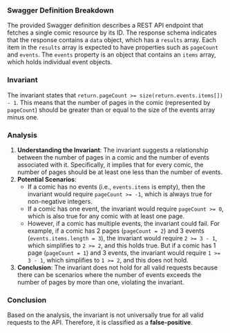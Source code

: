 ### Swagger Definition Breakdown
The provided Swagger definition describes a REST API endpoint that fetches a single comic resource by its ID. The response schema indicates that the response contains a `data` object, which has a `results` array. Each item in the `results` array is expected to have properties such as `pageCount` and `events`. The `events` property is an object that contains an `items` array, which holds individual event objects.

### Invariant
The invariant states that `return.pageCount >= size(return.events.items[]) - 1`. This means that the number of pages in the comic (represented by `pageCount`) should be greater than or equal to the size of the events array minus one.

### Analysis
1. **Understanding the Invariant**: The invariant suggests a relationship between the number of pages in a comic and the number of events associated with it. Specifically, it implies that for every comic, the number of pages should be at least one less than the number of events.
2. **Potential Scenarios**: 
   - If a comic has no events (i.e., `events.items` is empty), then the invariant would require `pageCount >= -1`, which is always true for non-negative integers. 
   - If a comic has one event, the invariant would require `pageCount >= 0`, which is also true for any comic with at least one page.
   - However, if a comic has multiple events, the invariant could fail. For example, if a comic has 2 pages (`pageCount = 2`) and 3 events (`events.items.length = 3`), the invariant would require `2 >= 3 - 1`, which simplifies to `2 >= 2`, and this holds true. But if a comic has 1 page (`pageCount = 1`) and 3 events, the invariant would require `1 >= 3 - 1`, which simplifies to `1 >= 2`, and this does not hold.
3. **Conclusion**: The invariant does not hold for all valid requests because there can be scenarios where the number of events exceeds the number of pages by more than one, violating the invariant.

### Conclusion
Based on the analysis, the invariant is not universally true for all valid requests to the API. Therefore, it is classified as a **false-positive**.
